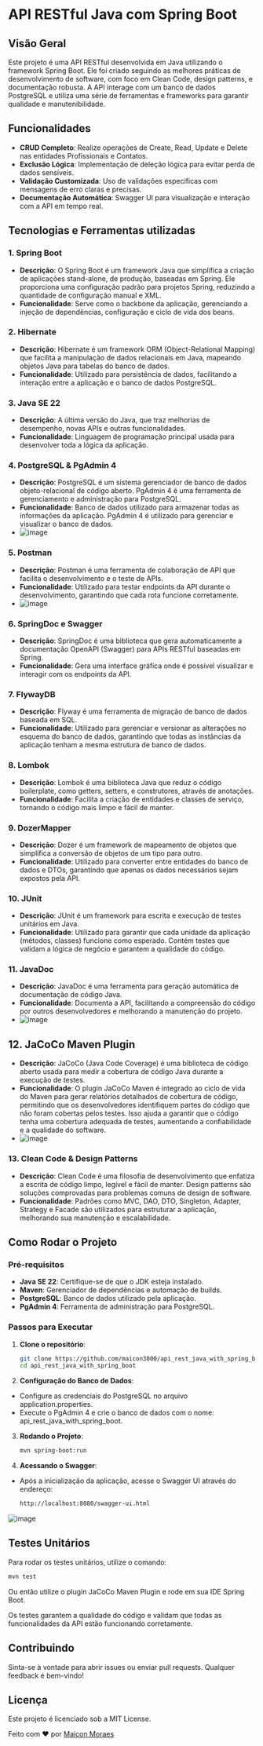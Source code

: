 # API RESTful Java com Spring Boot

## Visão Geral

Este projeto é uma API RESTful desenvolvida em Java utilizando o framework Spring Boot. Ele foi criado seguindo as melhores práticas de desenvolvimento de software, com foco em Clean Code, design patterns, e documentação robusta. A API interage com um banco de dados PostgreSQL e utiliza uma série de ferramentas e frameworks para garantir qualidade e manutenibilidade.

## Funcionalidades

- **CRUD Completo**: Realize operações de Create, Read, Update e Delete nas entidades Profissionais e Contatos.
- **Exclusão Lógica**: Implementação de deleção lógica para evitar perda de dados sensíveis.
- **Validação Customizada**: Uso de validações específicas com mensagens de erro claras e precisas.
- **Documentação Automática**: Swagger UI para visualização e interação com a API em tempo real.

## Tecnologias e Ferramentas utilizadas

### 1. **Spring Boot**
   - **Descrição**: O Spring Boot é um framework Java que simplifica a criação de aplicações stand-alone, de produção, baseadas em Spring. Ele proporciona uma configuração padrão para projetos Spring, reduzindo a quantidade de configuração manual e XML.
   - **Funcionalidade**: Serve como o backbone da aplicação, gerenciando a injeção de dependências, configuração e ciclo de vida dos beans.

### 2. **Hibernate**
   - **Descrição**: Hibernate é um framework ORM (Object-Relational Mapping) que facilita a manipulação de dados relacionais em Java, mapeando objetos Java para tabelas do banco de dados.
   - **Funcionalidade**: Utilizado para persistência de dados, facilitando a interação entre a aplicação e o banco de dados PostgreSQL.

### 3. **Java SE 22**
   - **Descrição**: A última versão do Java, que traz melhorias de desempenho, novas APIs e outras funcionalidades.
   - **Funcionalidade**: Linguagem de programação principal usada para desenvolver toda a lógica da aplicação.

### 4. **PostgreSQL & PgAdmin 4**
   - **Descrição**: PostgreSQL é um sistema gerenciador de banco de dados objeto-relacional de código aberto. PgAdmin 4 é uma ferramenta de gerenciamento e administração para PostgreSQL.
   - **Funcionalidade**: Banco de dados utilizado para armazenar todas as informações da aplicação. PgAdmin 4 é utilizado para gerenciar e visualizar o banco de dados.
   - ![image](https://github.com/user-attachments/assets/c908525b-f0c6-45c8-b144-a33fc5476a33)


### 5. **Postman**
   - **Descrição**: Postman é uma ferramenta de colaboração de API que facilita o desenvolvimento e o teste de APIs.
   - **Funcionalidade**: Utilizado para testar endpoints da API durante o desenvolvimento, garantindo que cada rota funcione corretamente.
   - ![image](https://github.com/user-attachments/assets/5602b449-ca1e-4cf5-8264-02f91035f68c)


### 6. **SpringDoc e Swagger**
   - **Descrição**: SpringDoc é uma biblioteca que gera automaticamente a documentação OpenAPI (Swagger) para APIs RESTful baseadas em Spring.
   - **Funcionalidade**: Gera uma interface gráfica onde é possível visualizar e interagir com os endpoints da API.

### 7. **FlywayDB**
   - **Descrição**: Flyway é uma ferramenta de migração de banco de dados baseada em SQL.
   - **Funcionalidade**: Utilizado para gerenciar e versionar as alterações no esquema do banco de dados, garantindo que todas as instâncias da aplicação tenham a mesma estrutura de banco de dados.

### 8. **Lombok**
   - **Descrição**: Lombok é uma biblioteca Java que reduz o código boilerplate, como getters, setters, e construtores, através de anotações.
   - **Funcionalidade**: Facilita a criação de entidades e classes de serviço, tornando o código mais limpo e fácil de manter.

### 9. **DozerMapper**
   - **Descrição**: Dozer é um framework de mapeamento de objetos que simplifica a conversão de objetos de um tipo para outro.
   - **Funcionalidade**: Utilizado para converter entre entidades do banco de dados e DTOs, garantindo que apenas os dados necessários sejam expostos pela API.

### 10. **JUnit**
   - **Descrição**: JUnit é um framework para escrita e execução de testes unitários em Java.
   - **Funcionalidade**: Utilizado para garantir que cada unidade da aplicação (métodos, classes) funcione como esperado. Contém testes que validam a lógica de negócio e garantem a qualidade do código.

### 11. **JavaDoc**
   - **Descrição**: JavaDoc é uma ferramenta para geração automática de documentação de código Java.
   - **Funcionalidade**: Documenta a API, facilitando a compreensão do código por outros desenvolvedores e melhorando a manutenção do projeto.
   - ![image](https://github.com/user-attachments/assets/7f21cbea-cdfe-429e-bb78-9e276e24be38)


## 12. JaCoCo Maven Plugin
   - **Descrição**: JaCoCo (Java Code Coverage) é uma biblioteca de código aberto usada para medir a cobertura de código Java durante a execução de testes.
   - **Funcionalidade**: O plugin JaCoCo Maven é integrado ao ciclo de vida do Maven para gerar relatórios detalhados de cobertura de código, permitindo que os desenvolvedores identifiquem partes do código que não foram cobertas pelos testes. Isso ajuda a garantir que o código tenha uma cobertura adequada de testes, aumentando a confiabilidade e a qualidade do software.
   - ![image](https://github.com/user-attachments/assets/e356e58c-91c0-4e8c-92a7-da4a3e2a6edc)

### 13. **Clean Code & Design Patterns**
   - **Descrição**: Clean Code é uma filosofia de desenvolvimento que enfatiza a escrita de código limpo, legível e fácil de manter. Design patterns são soluções comprovadas para problemas comuns de design de software.
   - **Funcionalidade**: Padrões como MVC, DAO, DTO, Singleton, Adapter, Strategy e Facade são utilizados para estruturar a aplicação, melhorando sua manutenção e escalabilidade.


## Como Rodar o Projeto

### Pré-requisitos

- **Java SE 22**: Certifique-se de que o JDK esteja instalado.
- **Maven**: Gerenciador de dependências e automação de builds.
- **PostgreSQL**: Banco de dados utilizado pela aplicação.
- **PgAdmin 4**: Ferramenta de administração para PostgreSQL.

### Passos para Executar

1. **Clone o repositório**:
   ```bash
   git clone https://github.com/maicon3000/api_rest_java_with_spring_boot.git
   cd api_rest_java_with_spring_boot
   ```
   
2. **Configuração do Banco de Dados**:
- Configure as credenciais do PostgreSQL no arquivo application.properties.
- Execute o PgAdmin 4 e crie o banco de dados com o nome: api_rest_java_with_spring_boot.

3. **Rodando o Projeto**:
   ```bash
   mvn spring-boot:run
   ```
   
4. **Acessando o Swagger**:
- Após a inicialização da aplicação, acesse o Swagger UI através do endereço:
   ```bash
   http://localhost:8080/swagger-ui.html
   ```
![image](https://github.com/user-attachments/assets/88e9826c-cf24-4829-a85d-61965d2f2964)

   
## Testes Unitários
Para rodar os testes unitários, utilize o comando:
```bash
mvn test
```
Ou então utilize o plugin JaCoCo Maven Plugin e rode em sua IDE Spring Boot.

Os testes garantem a qualidade do código e validam que todas as funcionalidades da API estão funcionando corretamente.

## Contribuindo
Sinta-se à vontade para abrir issues ou enviar pull requests. Qualquer feedback é bem-vindo!

## Licença
Este projeto é licenciado sob a MIT License.

Feito com :heart: por [Maicon Moraes](https://github.com/maicon3000)
